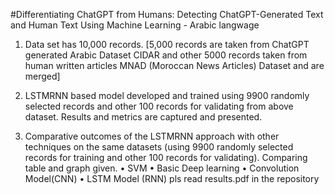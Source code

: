 #Differentiating ChatGPT from Humans: Detecting ChatGPT-Generated Text and Human Text Using Machine Learning - Arabic langwage

1.	Data set has 10,000 records. [5,000 records are taken from ChatGPT generated Arabic Dataset CIDAR  and other 5000 records taken from human written articles MNAD (Moroccan News Articles) Dataset  and are merged]

2.	LSTMRNN based model developed and trained using 9900 randomly selected records and other 100 records for validating from above dataset.  Results and metrics are captured and presented. 

3.	Comparative outcomes of the LSTMRNN approach with other techniques on the same datasets (using 9900 randomly selected records for training and other 100 records for validating). Comparing table and graph given.
•	SVM
•	Basic Deep learning
•	Convolution Model(CNN)
•	LSTM Model  (RNN)
pls read results.pdf in the repository
